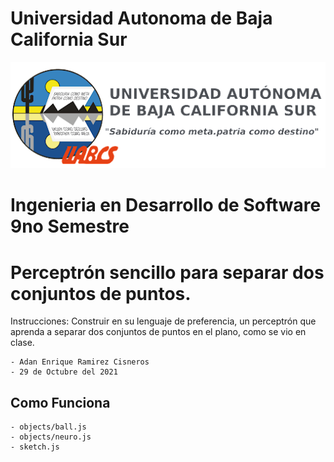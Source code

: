 # Universidad Autonoma de Baja California Sur
![Gif del funcionamiento](img/uabcs.png)
# Ingenieria en Desarrollo de Software 9no Semestre
# Perceptrón sencillo para separar dos conjuntos de puntos.

Instrucciones: Construir en su lenguaje de preferencia, un perceptrón que aprenda a separar dos conjuntos de puntos en el plano, como se vio en clase.

    - Adan Enrique Ramirez Cisneros
    - 29 de Octubre del 2021

## Como Funciona
    - objects/ball.js
    - objects/neuro.js
    - sketch.js